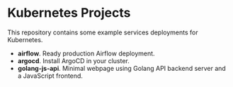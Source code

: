 # Kubernetes Projects

This repository contains some example services deployments for Kubernetes.

- **airflow**. Ready production Airflow deployment.
- **argocd**. Install ArgoCD in your cluster.
- **golang-js-api**. Minimal webpage using Golang API backend server and a JavaScript frontend.
